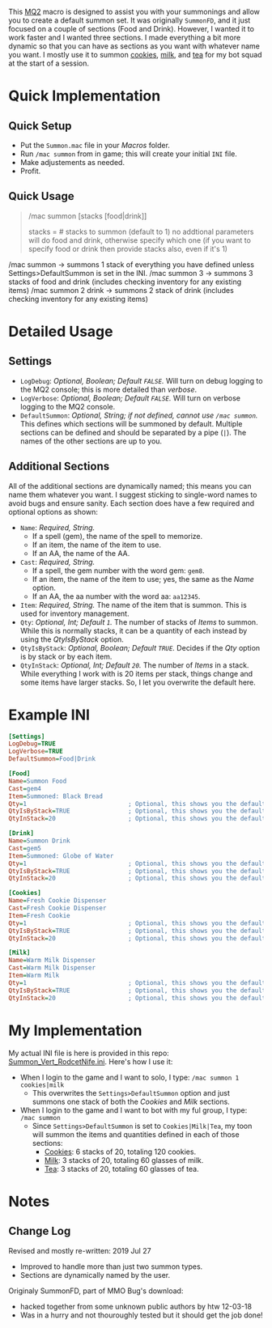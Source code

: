This [MQ2](https://www.macroquest2.com) macro is designed to assist you with your summonings and allow you to create a default summon set.
It was originally `SummonFD`, and it just focused on a couple of sections (Food and Drink).
However, I wanted it to work faster and I wanted three sections.
I made everything a bit more dynamic so that you can have as sections as you want with whatever name you want.
I mostly use it to summon [cookies](http://everquest.allakhazam.com/db/item.html?item=104648), [milk](http://everquest.allakhazam.com/db/item.html?item=90001), and [tea](http://everquest.allakhazam.com/db/item.html?item=113131) for my bot squad at the start of a session.

# Quick Implementation

## Quick Setup

- Put the `Summon.mac` file in your *Macros* folder.
- Run `/mac summon` from in game; this will create your initial `INI` file.
- Make adjustements as needed.
- Profit.

## Quick Usage

> /mac summon [stacks [food|drink]]
> 
> stacks = # stacks to summon (default to 1)
>   no addtional parameters will do food and drink, otherwise specify which one (if you want to specify food or drink then provide stacks also, even if it's 1)

/mac summon           -> summons 1 stack of everything you have defined unless Settings>DefaultSummon is set in the INI.
/mac summon 3         -> summons 3 stacks of food and drink (includes checking inventory for any existing items)
/mac summon 2 drink   -> summons 2 stack of drink (includes checking inventory for any existing items)

# Detailed Usage

## Settings

- `LogDebug`: *Optional, Boolean; Default `FALSE`.* Will turn on debug logging to the MQ2 console; this is more detailed than *verbose*.
- `LogVerbose`: *Optional, Boolean; Default `FALSE`.* Will turn on verbose logging to the MQ2 console.
- `DefaultSummon`: *Optional, String; if not defined, cannot use `/mac summon`.* This defines which sections will be summoned by default. Multiple sections can be defined and should be separated by a pipe (`|`). The names of the other sections are up to you.

## Additional Sections

All of the additional sections are dynamically named; this means you can name them whatever you want.
I suggest sticking to single-word names to avoid bugs and ensure sanity.
Each section does have a few required and optional options as shown:

- `Name`: *Required, String.*
  - If a spell (gem), the name of the spell to memorize.
  - If an item, the name of the item to use.
  - If an AA, the name of the AA.
- `Cast`: *Required, String.*
  - If a spell, the gem number with the word gem: `gem8`.
  - If an item, the name of the item to use; yes, the same as the *Name* option.
  - If an AA, the aa number with the word aa: `aa12345`.
- `Item`: *Required, String.* The name of the item that is summon. This is used for inventory management.
- `Qty`: *Optional, Int; Default `1`.* The number of stacks of *Items* to summon. While this is normally stacks, it can be a quantity of each instead by using the *QtyIsByStack* option.
- `QtyIsByStack`: *Optional, Boolean; Default `TRUE`.* Decides if the *Qty* option is by stack or by each item.
- `QtyInStack`: *Optional, Int; Default `20`.* The number of *Items* in a stack. While everything I work with is 20 items per stack, things change and some items have larger stacks. So, I let you overwrite the default here.

# Example INI

```ini
[Settings]
LogDebug=TRUE
LogVerbose=TRUE
DefaultSummon=Food|Drink

[Food]
Name=Summon Food
Cast=gem4
Item=Summoned: Black Bread
Qty=1                            ; Optional, this shows you the default value
QtyIsByStack=TRUE                ; Optional, this shows you the default value
QtyInStack=20                    ; Optional, this shows you the default value

[Drink]
Name=Summon Drink
Cast=gem5
Item=Summoned: Globe of Water
Qty=1                            ; Optional, this shows you the default value
QtyIsByStack=TRUE                ; Optional, this shows you the default value
QtyInStack=20                    ; Optional, this shows you the default value

[Cookies]
Name=Fresh Cookie Dispenser
Cast=Fresh Cookie Dispenser
Item=Fresh Cookie
Qty=1                            ; Optional, this shows you the default value
QtyIsByStack=TRUE                ; Optional, this shows you the default value
QtyInStack=20                    ; Optional, this shows you the default value

[Milk]
Name=Warm Milk Dispenser
Cast=Warm Milk Dispenser
Item=Warm Milk
Qty=1                            ; Optional, this shows you the default value
QtyIsByStack=TRUE                ; Optional, this shows you the default value
QtyInStack=20                    ; Optional, this shows you the default value
```

# My Implementation

My actual INI file is here is provided in this repo: [Summon_Vert_RodcetNife.ini](https://github.com/VertigoRay/MQ2-Summon/blob/master/Summon_Vert_RodcetNife.ini).
Here's how I use it:

- When I login to the game and I want to solo, I type: `/mac summon 1 cookies|milk`
  - This overwrites the `Settings>DefaultSummon` option and just summons one stack of both the *Cookies* and *Milk* sections.
- When I login to the game and I want to bot with my ful group, I type: `/mac summon`
  - Since `Settings>DefaultSummon` is set to `Cookies|Milk|Tea`, my toon will summon the items and quantities defined in each of those sections:
    - [Cookies](http://everquest.allakhazam.com/db/item.html?item=104648): 6 stacks of 20, totaling 120 cookies.
    - [Milk](http://everquest.allakhazam.com/db/item.html?item=90001): 3 stacks of 20, totaling 60 glasses of milk.
    - [Tea](http://everquest.allakhazam.com/db/item.html?item=113131): 3 stacks of 20, totaling 60 glasses of tea.

# Notes

## Change Log

Revised and mostly re-written: 2019 Jul 27

- Improved to handle more than just two summon types.
- Sections are dynamically named by the user.

Originaly SummonFD, part of MMO Bug's download:

- hacked together from some unknown public authors by htw 12-03-18
- Was in a hurry and not thouroughly tested but it should get the job done!
